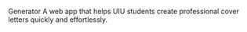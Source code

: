 Generator
A web app that helps UIU students create professional cover letters quickly and effortlessly.
